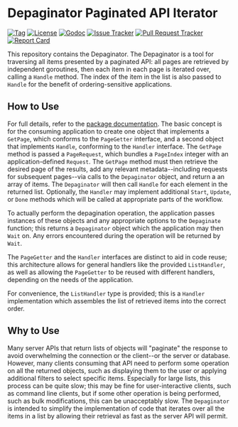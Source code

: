 # Depaginator Paginated API Iterator

[![Tag](https://img.shields.io/github/tag/tmobile/depaginator.svg)](https://github.com/tmobile/depaginator/tags)
[![License](https://img.shields.io/hexpm/l/plug.svg)](https://github.com/tmobile/depaginator/blob/main/LICENSE)
[![Godoc](https://pkg.go.dev/badge/github.com/tmobile/depaginator)](https://pkg.go.dev/github.com/tmobile/depaginator)
[![Issue Tracker](https://img.shields.io/github/issues/tmobile/depaginator.svg)](https://github.com/tmobile/depaginator/issues)
[![Pull Request Tracker](https://img.shields.io/github/issues-pr/tmobile/depaginator.svg)](https://github.com/tmobile/depaginator/pulls)
[![Report Card](https://goreportcard.com/badge/github.com/tmobile/depaginator)](https://goreportcard.com/report/github.com/tmobile/depaginator)

This repository contains the Depaginator.  The Depaginator is a tool for traversing all items presented by a paginated API: all pages are retrieved by independent goroutines, then each item in each page is iterated over, calling a `Handle` method.  The index of the item in the list is also passed to `Handle` for the benefit of ordering-sensitive applications.

## How to Use

For full details, refer to the [package documentation](https://pkg.go.dev/github.com/tmobile/depaginator).  The basic concept is for the consuming application to create one object that implements a `GetPage`, which conforms to the `PageGetter` interface, and a second object that implements `Handle`, conforming to the `Handler` interface.  The `GetPage` method is passed a `PageRequest`, which bundles a `PageIndex` integer with an application-defined `Request`.  The `GetPage` method must then retrieve the desired page of the results, add any relevant metadata--including requests for subsequent pages--via calls to the `Depaginator` object, and return a an array of items.  The `Depaginator` will then call `Handle` for each element in the returned list.  Optionally, the `Handler` may implement additional `Start`, `Update`, or `Done` methods which will be called at appropriate parts of the workflow.

To actually perform the depagination operation, the application passes instances of these objects and any appropriate options to the `Depaginate` function; this returns a `Depaginator` object which the application may then `Wait` on.  Any errors encountered during the operation will be returned by `Wait`.

The `PageGetter` and the `Handler` interfaces are distinct to aid in code reuse; this architecture allows for general handlers like the provided `ListHandler`, as well as allowing the `PageGetter` to be reused with different handlers, depending on the needs of the application.

For convenience, the `ListHandler` type is provided; this is a `Handler` implementation which assembles the list of retrieved items into the correct order.

## Why to Use

Many server APIs that return lists of objects will "paginate" the response to avoid overwhelming the connection or the client--or the server or database.  However, many clients consuming that API need to perform some operation on all the returned objects, such as displaying them to the user or applying additional filters to select specific items.  Especially for large lists, this process can be quite slow; this may be fine for user-interactive clients, such as command line clients, but if some other operation is being performed, such as bulk modifications, this can be unacceptably slow.  The `Depaginator` is intended to simplify the implementation of code that iterates over all the items in a list by allowing their retrieval as fast as the server API will permit.
